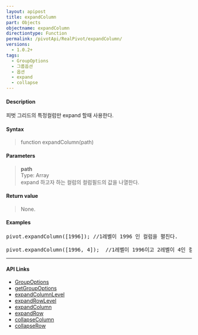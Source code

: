 ```yaml
---
layout: apipost
title: expandColumn
part: Objects
objectname: expandColumn
directiontype: Function
permalink: /pivotApi/RealPivot/expandColumn/
versions:
  - 1.0.2+
tags:
  - GroupOptions
  - 그룹옵션
  - 옵션
  - expand
  - collapse
---
```



#### Description

 피벗 그리드의 특정컬럼만 expand 할때 사용한다.      

#### Syntax

> function expandColumn(path)

#### Parameters

> **path**   
> Type: Array   
> expand 하고자 하는 컬럼의 컬럼필드의 값을 나열한다.  


#### Return value

> None.

#### Examples 

<pre class="prettyprint">
pivot.expandColumn([1996]); //1레벨이 1996 인 컬럼을 펼친다.  

pivot.expandColumn([1996, 4]);  //1레벨이 1996이고 2레벨이 4인 컬럼을 펼친다.  
</pre>

---

#### API Links

* [GroupOptions](/pivotApi/types/GroupOptions/)   
* [getGroupOptions](/pivotApi/RealPivot/getGroupOptions/)   
* [expandColumnLevel](/pivotApi/RealPivot/expandColumnLevel/)   
* [expandRowLevel](/pivotApi/RealPivot/expandRowLevel/)   
* [expandColumn](/pivotApi/RealPivot/expandColumn/)   
* [expandRow](/pivotApi/RealPivot/expandRow/)   
* [collapseColumn](/pivotApi/RealPivot/collapseColumn/)   
* [collapseRow](/pivotApi/RealPivot/collapseRow/)   
